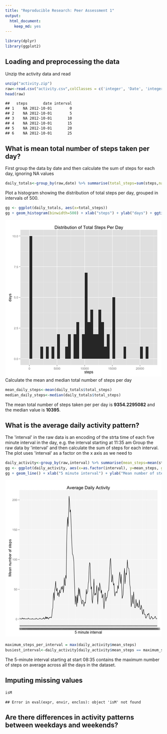 ```yaml
---
title: "Reproducible Research: Peer Assessment 1"
output: 
  html_document:
    keep_md: yes
---
```


```r
library(dplyr)
library(ggplot2)
```

## Loading and preprocessing the data
Unzip the activity data and read

```r
unzip("activity.zip")
raw<-read.csv("activity.csv",colClasses = c('integer', 'Date', 'integer'))
head(raw)
```

```
##   steps       date interval
## 1    NA 2012-10-01        0
## 2    NA 2012-10-01        5
## 3    NA 2012-10-01       10
## 4    NA 2012-10-01       15
## 5    NA 2012-10-01       20
## 6    NA 2012-10-01       25
```

## What is mean total number of steps taken per day?
First group the data by date and then calculate the sum of steps for each day, ignoring NA values

```r
daily_totals<-group_by(raw,date) %>% summarise(total_steps=sum(steps,na.rm=T))
```
Plot a histogram showing the distribution of total steps per day, grouped in intervals of 500.  


```r
gg <- ggplot(daily_totals, aes(x=total_steps))
gg + geom_histogram(binwidth=500) + xlab("steps") + ylab("days") + ggtitle("Distribution of Total Steps Per Day")
```

![plot of chunk unnamed-chunk-4](figure/unnamed-chunk-4-1.png) 
Calculate the mean and median total number of steps per day

```r
mean_daily_steps<-mean(daily_totals$total_steps)
median_daily_steps<-median(daily_totals$total_steps)
```
The mean total number of steps taken per per day is **9354.2295082** and the median value is **10395**.

## What is the average daily activity pattern?
The 'interval' in the raw data is an encoding of the strta time of each five minute interval in the day, e.g. the interval starting at 11:35 am
Group the raw data by 'interval' and then calculate the sum of steps for each interval.  The plot uses 'interval' as a factor on the x axis as we need to 

```r
daily_activity<-group_by(raw,interval) %>% summarise(mean_steps=mean(steps,na.rm=T))
gg <- ggplot(daily_activity, aes(x=as.factor(interval), y=mean_steps, group=1))
gg + geom_line() + xlab("5 minute interval") + ylab("Mean number of steps") + ggtitle("Average Daily Activity")
```

![plot of chunk unnamed-chunk-6](figure/unnamed-chunk-6-1.png) 



```r
maximum_steps_per_interval = max(daily_activity$mean_steps)
busiest_interval<-daily_activity[daily_activity$mean_steps == maximum_steps_per_interval,"interval"]$interval
```
The 5-minute interval starting at start 
08:35
contains the maximum number of steps on average across all the days in the dataset.

## Imputing missing values

```r
isM
```

```
## Error in eval(expr, envir, enclos): object 'isM' not found
```

## Are there differences in activity patterns between weekdays and weekends?
